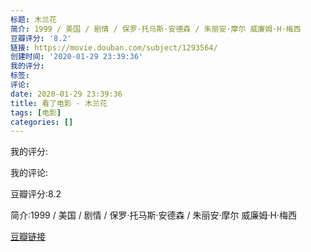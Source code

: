```yaml
---
标题: 木兰花
简介: 1999 / 美国 / 剧情 / 保罗·托马斯·安德森 / 朱丽安·摩尔 威廉姆·H·梅西
豆瓣评分: '8.2'
链接: https://movie.douban.com/subject/1293564/
创建时间: '2020-01-29 23:39:36'
我的评分:
标签:
评论:
date: 2020-01-29 23:39:36
title: 看了电影 - 木兰花
tags: [电影]
categories: []
---
```


我的评分:

我的评论:

豆瓣评分:8.2

简介:1999 / 美国 / 剧情 / 保罗·托马斯·安德森 / 朱丽安·摩尔 威廉姆·H·梅西

[豆瓣链接](https://movie.douban.com/subject/1293564/)

